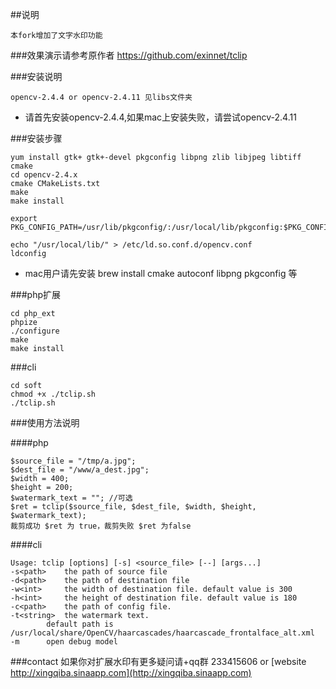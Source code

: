 ##说明
```
本fork增加了文字水印功能
```

###效果演示请参考原作者
https://github.com/exinnet/tclip

###安装说明
```
opencv-2.4.4 or opencv-2.4.11 见libs文件夹
```
* 请首先安装opencv-2.4.4,如果mac上安装失败，请尝试opencv-2.4.11

###安装步骤
```
yum install gtk+ gtk+-devel pkgconfig libpng zlib libjpeg libtiff cmake
cd opencv-2.4.x
cmake CMakeLists.txt
make
make install

export PKG_CONFIG_PATH=/usr/lib/pkgconfig/:/usr/local/lib/pkgconfig:$PKG_CONFIG_PATH

echo "/usr/local/lib/" > /etc/ld.so.conf.d/opencv.conf 
ldconfig
```
* mac用户请先安装 brew install cmake autoconf libpng pkgconfig 等

###php扩展
```
cd php_ext
phpize
./configure
make
make install
```

###cli
```
cd soft
chmod +x ./tclip.sh
./tclip.sh
```

###使用方法说明

####php
```
$source_file = "/tmp/a.jpg";
$dest_file = "/www/a_dest.jpg";
$width = 400;
$height = 200;
$watermark_text = ""; //可选
$ret = tclip($source_file, $dest_file, $width, $height, $watermark_text);
裁剪成功 $ret 为 true，裁剪失败 $ret 为false
```

####cli
```
Usage: tclip [options] [-s] <source_file> [--] [args...]
-s<path>	the path of source file
-d<path>	the path of destination file
-w<int>		the width of destination file. default value is 300
-h<int>		the height of destination file. default value is 180
-c<path>	the path of config file.
-t<string>	the watermark text.
		default path is /usr/local/share/OpenCV/haarcascades/haarcascade_frontalface_alt.xml
-m		open debug model
```

###contact
如果你对扩展水印有更多疑问请+qq群 233415606 or [website http://xingqiba.sinaapp.com](http://xingqiba.sinaapp.com)

